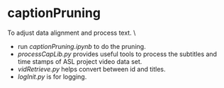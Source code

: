 # captionPruning
To adjust data alignment and process text. \

* run *captionPruning.ipynb* to do the pruning.
* *processCapLib.py* provides useful tools to process the subtitles and time stamps of ASL project video data set. 
* *vidRetrieve.py* helps convert between id and titles.
* *logInit.py* is for logging.
